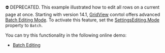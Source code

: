 ⛔ DEPRECATED. This example illustrated how to edit all rows on a current page at once. Starting with version 14.1, [GridView](https://docs.devexpress.com/AspNetMvc/8966/components/grid-view) conrtol offers advanced [Batch Editing Mode](https://docs.devexpress.com/AspNetMvc/16147/components/grid-view/concepts/data-editing-and-validation/batch-edit). To activate this feature, set the [SettingsEditing.Mode](https://docs.devexpress.com/AspNet/DevExpress.Web.ASPxGridViewEditingSettings.Mode) property to `Batch`.

You can try this functionality in the following online demo:

- [Batch Editing](https://demos.devexpress.com/MVCxGridViewDemos/Editing/BatchEditing)
